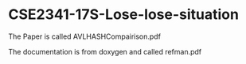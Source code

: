 # CSE2341-17S-Lose-lose-situation
The Paper is called AVLHASHCompairison.pdf




The documentation is from doxygen and called refman.pdf
